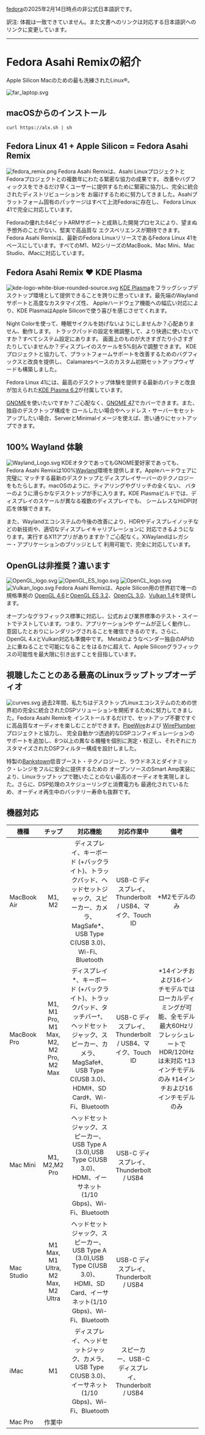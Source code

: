[fedora](https://asahilinux.org/fedora/)の2025年2月14日時点の非公式日本語訳です。

訳注: 体裁は一致できていません。また文書へのリンクは対応する日本語訳へのリンクに変更しています。

---
# Fedora Asahi Remixの紹介
Apple Silicon Macのための最も洗練されたLinux®。

![far_laptop.svg](https://asahilinux.org/img/far_landing/far_laptop.svg)

## macOSからのインストール
```
curl https://alx.sh | sh
```

## Fedora Linux 41 + Apple Silicon = Fedora Asahi Remix
![fedora_remix.png](https://asahilinux.org/img/far_landing/fedora_remix.png)
Fedora Asahi Remixは、Asahi LinuxプロジェクトとFedoraプロジェクトとの複数年にわたる緊密な協力の成果です。
改善やバグフィックスをできるだけ早くユーザーに提供するために緊密に協力し、完全に統合されたディストリビューションを
お届けするために努力してきました。Asahiプラットフォーム固有のパッケージはすべて上流Fedoraに存在し、
Fedora Linux 41で完全に対応しています。

Fedoraの優れた64ビットARMサポートと成熟した開発プロセスにより、望まぬ予想外のことがない、堅実で高品質な
エクスペリエンスが期待できます。Fedora Asahi Remixは、最新のFedora LinuxリリースであるFedora Linux 41を
ベースにしています。すべてのM1、M2シリーズのMacBook、Mac Mini、Mac Studio、iMacに対応しています。

## Fedora Asahi Remix ❤️ KDE Plasma
![kde-logo-white-blue-rounded-source.svg](https://asahilinux.org/img/far_landing/kde-logo-white-blue-rounded-source.svg)
[KDE Plasma](https://kde.org/ja/plasma-desktop/)をフラッグシップデスクトップ環境として提供できることを誇りに思っています。最先端のWaylandサポートと高度なカスタマイズ性、
Appleハードウェア機能への幅広い対応により、KDE PlasmaはApple Siliconで使う喜びを感じさせてくれます。

Night Colorを使って、睡眠サイクルを妨げないようにしませんか？心配ありません、動作します。
トラックパッドの設定を微調整して、より快適に使いたいですか？すべてシステム設定にあります。
画面上のものが大きすぎたり小さすぎたりしていませんか？ディスプレイのスケールを5%刻みで調整できます。
KDEプロジェクトと協力して、プラットフォームサポートを改善するためのバグフィックスと改良を提供し、
Calamaresベースのカスタム初期セットアップウィザードも構築しました。

Fedora Linux 41には、最高のデスクトップ体験を提供する最新のパッチと改良が加えられた[KDE Plasma 6.2](https://kde.org/announcements/plasma/6/6.2.0/)が付属しています。

[GNOME](https://www.gnome.org/)を使いたいですか？ご心配なく、[GNOME 47](https://release.gnome.org/47/)でカバーできます。また、独自のデスクトップ構成を
ロールしたい場合やヘッドレス・サーバーをセットアップしたい場合、ServerとMinimalイメージを使えば、思い通りにセットアップできます。

## 100% Wayland 体験
![Wayland_Logo.svg](https://asahilinux.org/img/far_landing/Wayland_Logo.svg)
KDEオタクであってもGNOME愛好家であっても、Fedora Asahi Remixは100%[Wayland](https://wayland.freedesktop.org/)環境を提供します。Appleハードウェアに完璧に
マッチする最新のデスクトップとディスプレイサーバーのテクノロジーをもたらします。macOSのように、ティアリングやグリッチの全くない、
バターのように滑らかなデスクトップが手に入ります。KDE Plasmaビルドでは、ディスプレイのスケールが異なる複数のディスプレイでも、
シームレスなHiDPI対応を体験できます。

また、Waylandエコシステムの今後の改善により、HDRやディスプレイノッチなどの新技術や、適切なディスプレイキャリブレーションに
対応できるようになります。実行するX11アプリがありますか？ご心配なく。XWaylandはレガシー・アプリケーションのブリッジとして
利用可能で、完全に対応しています。

## OpenGLは非推奨？違います
![OpenGL_logo.svg](https://asahilinux.org/img/far_landing/OpenGL_logo.svg)
![OpenGL_ES_logo.svg](https://asahilinux.org/img/far_landing/OpenGL_ES_logo.svg)
![OpenCL_logo.svg](https://asahilinux.org/img/far_landing/OpenCL_logo.svg)
![Vulkan_logo.svg](https://asahilinux.org/img/far_landing/Vulkan_logo.svg)
Fedora Asahi Remixは、Apple Silicon用の世界初で唯一の規格準拠の [OpenGL 4.6](https://www.khronos.org/conformance/adopters/conformant-products/opengl#submission_347)と[OpenGL ES 3.2](https://www.khronos.org/conformance/adopters/conformant-products/opengles#submission_1045)、[OpenCL 3.0](https://www.khronos.org/conformance/adopters/conformant-products/opencl#submission_433)、[Vulkan 1.4](https://www.khronos.org/conformance/adopters/conformant-products/vulkan#submission_812)を提供します。

オープンなグラフィックス標準に対応し、公式および業界標準のテスト・スイートでテストしています。つまり、アプリケーションや
ゲームが正しく動作し、意図したとおりにレンダリングされることを確信できるのです。さらに、OpenGL 4.xとVulkan対応も準備中です。
Metalのようなベンダー独自のAPIの上に重ねることで可能になることをはるかに超えて、Apple Siliconグラフィックスの可能性を最大限に引き出すことを目指しています。

## 視聴したことのある最高のLinuxラップトップオーディオ
![curves.svg](https://asahilinux.org/img/far_landing/curves.svg)
過去2年間、私たちはデスクトップLinuxエコシステムのための世界初の完全に統合されたDSPソリューションを開拓するために努力してきました。Fedora Asahi Remixを
インストールするだけで、セットアップ不要ですぐに高品質なオーディオを楽しむことができます。[PipeWire](https://pipewire.org/)および
[WirePlumber](https://gitlab.freedesktop.org/pipewire/wireplumber)プロジェクトと協力し、
完全自動かつ透過的なDSPコンフィギュレーションのサポートを追加し、8つ以上の異なる機種を個別に測定・校正し、それぞれにカスタマイズされたDSPフィルター構成を設計しました。

特製の[Bankstown](https://github.com/chadmed/bankstown)低音ブースト・テクノロジーと、ラウドネスとダイナミック・レンジをフルに安全に提供するための
オープンソースのSmart Amp実装により、Linuxラップトップで聴いたことのない最高のオーディオを実現しました。さらに、DSP処理のスケジューリングと消費電力も
最適化されているため、オーディオ再生中のバッテリー寿命も抜群です。

## 機器対応
| 機種       | チップ     | 対応機能      |対応作業中    |   備考          |
|-----------|:---------:|:------------:|:------------:|:------------:|
|MacBook Air|M1, M2     | ディスプレイ、キーボード (+バックライト)、トラックパッド、ヘッドセットジャック、スピーカー、カメラ、MagSafe*、USB Type C(USB 3.0)、Wi-Fi、Bluetooth|USB-C ディスプレイ、Thunderbolt / USB4、マイク、Touch ID| *M2モデルのみ
|MacBook Pro|M1, M1 Pro, M1 Max, M2, M2 Pro, M2 Max| ディスプレイ*、キーボード (+バックライト)、トラックパッド、タッチバー†、ヘッドセットジャック、スピーカー、カメラ、MagSafe‡、USB Type C(USB 3.0)、HDMI‡、SD Card‡、Wi-Fi、Bluetooth|USB-C ディスプレイ、Thunderbolt / USB4、マイク、Touch ID|*14インチおよび16インチモデルではローカルディミングが可能、全モデル最大60HzリフレッシュレートでHDR/120Hzは未対応 †13インチモデルのみ ‡14インチおよび16インチモデルのみ
|Mac Mini   |M1, M2,M2 Pro|ヘッドセットジャック、スピーカー、USB Type A (3.0),USB Type C(USB 3.0)、HDMI、イーサネット(1/10 Gbps)、Wi-Fi、Bluetooth|USB-C ディスプレイ、Thunderbolt / USB4| |
|Mac Studio |M1 Max, M1 Ultra, M2 Max, M2 Ultra|ヘッドセットジャック、スピーカー、USB Type A (3.0),USB Type C(USB 3.0)、HDMI、SD Card、イーサネット(1/10 Gbps)、Wi-Fi、Bluetooth|USB-C ディスプレイ、Thunderbolt / USB4| |
|iMac       | M1        |ディスプレイ、ヘッドセットジャック、カメラ、USB Type C(USB 3.0)、イーサネット(1/10 Gbps)、Wi-Fi、Bluetooth|スピーカー、USB-C ディスプレイ、Thunderbolt / USB4| |
|Mac Pro    | 作業中     |

